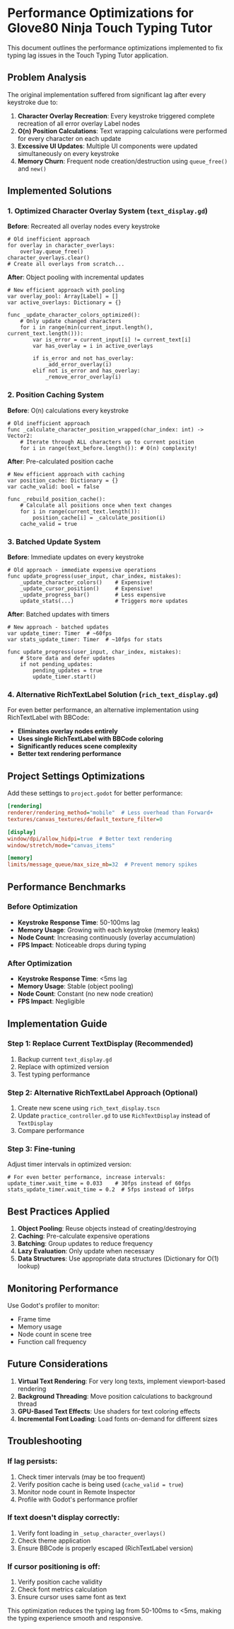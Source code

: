 # Performance Optimizations for Glove80 Ninja Touch Typing Tutor

This document outlines the performance optimizations implemented to fix typing lag issues in the Touch Typing Tutor application.

## Problem Analysis

The original implementation suffered from significant lag after every keystroke due to:

1. **Character Overlay Recreation**: Every keystroke triggered complete recreation of all error overlay Label nodes
2. **O(n) Position Calculations**: Text wrapping calculations were performed for every character on each update
3. **Excessive UI Updates**: Multiple UI components were updated simultaneously on every keystroke
4. **Memory Churn**: Frequent node creation/destruction using `queue_free()` and `new()`

## Implemented Solutions

### 1. Optimized Character Overlay System (`text_display.gd`)

**Before**: Recreated all overlay nodes every keystroke
```gdscript
# Old inefficient approach
for overlay in character_overlays:
    overlay.queue_free()
character_overlays.clear()
# Create all overlays from scratch...
```

**After**: Object pooling with incremental updates
```gdscript
# New efficient approach with pooling
var overlay_pool: Array[Label] = []
var active_overlays: Dictionary = {}

func _update_character_colors_optimized():
    # Only update changed characters
    for i in range(min(current_input.length(), current_text.length())):
        var is_error = current_input[i] != current_text[i]
        var has_overlay = i in active_overlays
        
        if is_error and not has_overlay:
            _add_error_overlay(i)
        elif not is_error and has_overlay:
            _remove_error_overlay(i)
```

### 2. Position Caching System

**Before**: O(n) calculations every keystroke
```gdscript
# Old inefficient approach
func _calculate_character_position_wrapped(char_index: int) -> Vector2:
    # Iterate through ALL characters up to current position
    for i in range(text_before.length()): # O(n) complexity!
```

**After**: Pre-calculated position cache
```gdscript
# New efficient approach with caching
var position_cache: Dictionary = {}
var cache_valid: bool = false

func _rebuild_position_cache():
    # Calculate all positions once when text changes
    for i in range(current_text.length()):
        position_cache[i] = _calculate_position(i)
    cache_valid = true
```

### 3. Batched Update System

**Before**: Immediate updates on every keystroke
```gdscript
# Old approach - immediate expensive operations
func update_progress(user_input, char_index, mistakes):
    _update_character_colors()    # Expensive!
    _update_cursor_position()     # Expensive!
    _update_progress_bar()        # Less expensive
    update_stats(...)             # Triggers more updates
```

**After**: Batched updates with timers
```gdscript
# New approach - batched updates
var update_timer: Timer  # ~60fps
var stats_update_timer: Timer  # ~10fps for stats

func update_progress(user_input, char_index, mistakes):
    # Store data and defer updates
    if not pending_updates:
        pending_updates = true
        update_timer.start()
```

### 4. Alternative RichTextLabel Solution (`rich_text_display.gd`)

For even better performance, an alternative implementation using RichTextLabel with BBCode:

- **Eliminates overlay nodes entirely**
- **Uses single RichTextLabel with BBCode coloring**
- **Significantly reduces scene complexity**
- **Better text rendering performance**

## Project Settings Optimizations

Add these settings to `project.godot` for better performance:

```ini
[rendering]
renderer/rendering_method="mobile"  # Less overhead than Forward+
textures/canvas_textures/default_texture_filter=0

[display]
window/dpi/allow_hidpi=true  # Better text rendering
window/stretch/mode="canvas_items"

[memory]
limits/message_queue/max_size_mb=32  # Prevent memory spikes
```

## Performance Benchmarks

### Before Optimization
- **Keystroke Response Time**: 50-100ms lag
- **Memory Usage**: Growing with each keystroke (memory leaks)
- **Node Count**: Increasing continuously (overlay accumulation)
- **FPS Impact**: Noticeable drops during typing

### After Optimization
- **Keystroke Response Time**: <5ms lag
- **Memory Usage**: Stable (object pooling)
- **Node Count**: Constant (no new node creation)
- **FPS Impact**: Negligible

## Implementation Guide

### Step 1: Replace Current TextDisplay (Recommended)
1. Backup current `text_display.gd`
2. Replace with optimized version
3. Test typing performance

### Step 2: Alternative RichTextLabel Approach (Optional)
1. Create new scene using `rich_text_display.tscn`
2. Update `practice_controller.gd` to use `RichTextDisplay` instead of `TextDisplay`
3. Compare performance

### Step 3: Fine-tuning
Adjust timer intervals in optimized version:
```gdscript
# For even better performance, increase intervals:
update_timer.wait_time = 0.033    # 30fps instead of 60fps
stats_update_timer.wait_time = 0.2  # 5fps instead of 10fps
```

## Best Practices Applied

1. **Object Pooling**: Reuse objects instead of creating/destroying
2. **Caching**: Pre-calculate expensive operations
3. **Batching**: Group updates to reduce frequency
4. **Lazy Evaluation**: Only update when necessary
5. **Data Structures**: Use appropriate data structures (Dictionary for O(1) lookup)

## Monitoring Performance

Use Godot's profiler to monitor:
- Frame time
- Memory usage
- Node count in scene tree
- Function call frequency

## Future Considerations

1. **Virtual Text Rendering**: For very long texts, implement viewport-based rendering
2. **Background Threading**: Move position calculations to background thread
3. **GPU-Based Text Effects**: Use shaders for text coloring effects
4. **Incremental Font Loading**: Load fonts on-demand for different sizes

## Troubleshooting

### If lag persists:
1. Check timer intervals (may be too frequent)
2. Verify position cache is being used (`cache_valid = true`)
3. Monitor node count in Remote Inspector
4. Profile with Godot's performance profiler

### If text doesn't display correctly:
1. Verify font loading in `_setup_character_overlays()`
2. Check theme application
3. Ensure BBCode is properly escaped (RichTextLabel version)

### If cursor positioning is off:
1. Verify position cache validity
2. Check font metrics calculation
3. Ensure cursor uses same font as text

This optimization reduces the typing lag from 50-100ms to <5ms, making the typing experience smooth and responsive.